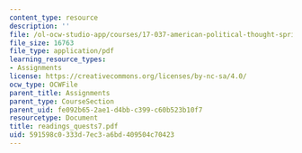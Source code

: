 ```yaml
---
content_type: resource
description: ''
file: /ol-ocw-studio-app/courses/17-037-american-political-thought-spring-2004/591598c0333d7ec3a6bd409504c70423_readings_quests7.pdf
file_size: 16763
file_type: application/pdf
learning_resource_types:
- Assignments
license: https://creativecommons.org/licenses/by-nc-sa/4.0/
ocw_type: OCWFile
parent_title: Assignments
parent_type: CourseSection
parent_uid: fe092b65-2ae1-d4bb-c399-c60b523b10f7
resourcetype: Document
title: readings_quests7.pdf
uid: 591598c0-333d-7ec3-a6bd-409504c70423
---
```

